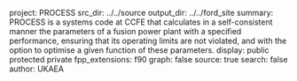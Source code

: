 project: PROCESS
src_dir: ../../source
output_dir: ../../ford_site
summary: PROCESS is a systems code at CCFE that calculates in a
         self-consistent manner the parameters of a fusion power
		 plant with a specified performance, ensuring that
		 its operating limits are not violated, and with the
		 option to optimise a given function of these parameters.
display: public
         protected
         private
fpp_extensions: f90
graph: false
source: true
search: false
author: UKAEA
